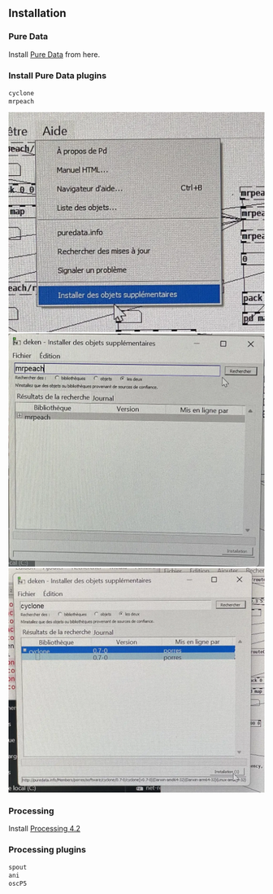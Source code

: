 ## Installation
### Pure Data
Install [Pure Data](https://puredata.info/downloads/pure-data) from here.

### Install Pure Data plugins
```
cyclone
mrpeach
```
![img](./docs/01-complementaires.webp)
![img](./docs/02-mrpeach.webp)
![img](./docs/03-cyclone.webp)

### Processing
Install [Processing 4.2](https://processing.org/download)

### Processing plugins
```
spout
ani
oscP5
```